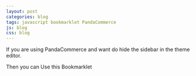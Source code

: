 ```yaml
---
layout: post
categories: blog
tags: javascript bookmarklet PandaCommerce
js: blog
css: blog
---
```


If you are using PandaCommerce and want do hide the sidebar in the theme editor.

Then you can Use this Bookmarklet

<script src="https://gist.github.com/musca/db32860a71786843b5a8.js"></script>